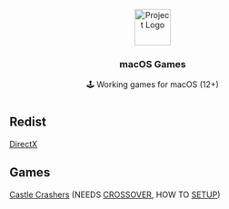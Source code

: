 <p align="center"><img src="https://upload.wikimedia.org/wikipedia/commons/thumb/1/1b/Apple_logo_grey.svg/1724px-Apple_logo_grey.svg.png" height="64" alt="Project Logo"></p>
<h3 align="center">macOS Games</h3>
<p align="center">🕹 Working games for macOS (12+)</p>

#

## Redist

[DirectX](https://www.mediafire.com/file/yqy0rvrz8yu48yw/directx_Jun2010_redist.exe/file)

## Games

[Castle Crashers](https://nzody.herokuapp.com/?link=aHR0cHM6Ly93d3cubWVkaWFmaXJlLmNvbS9maWxlL3ZjZHdxd3ZpY3BmdnJscC9DYXN0bGUuQ3Jhc2hlcnMudjIuOC56aXAvZmlsZQ%3D%3D) (NEEDS [CROSSOVER](https://nzody.herokuapp.com/?link=aHR0cHM6Ly93d3cuY29kZXdlYXZlcnMuY29tL2Nyb3Nzb3Zlci9kb3dubG9hZA%3D%3D), HOW TO [SETUP](https://video-streamer.pxzlz.repl.co/))<br>


